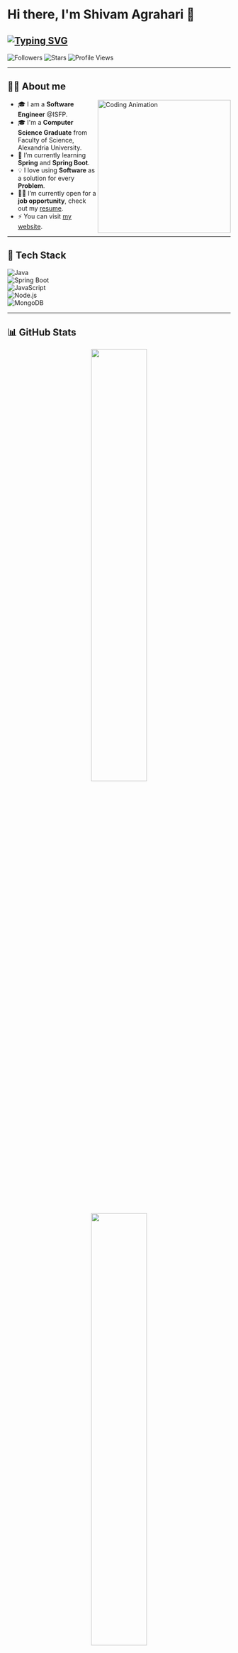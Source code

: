 # Hi there, I'm Shivam Agrahari 👋  

## [![Typing SVG](https://readme-typing-svg.herokuapp.com?font=Fira+Code&pause=1000&color=00A2FF&width=435&lines=Software+Engineer+%40ISFP)](https://git.io/typing-svg)

![Followers](https://img.shields.io/github/followers/marwan-mohamed12?style=social)
![Stars](https://img.shields.io/github/stars/marwan-mohamed12?style=social)
![Profile Views](https://komarev.com/ghpvc/?username=marwan-mohamed12&color=blue)
  
---

## 🧑‍💻 About me  

<img align="right" src="https://your-image-url.com/computer-animated.gif" width="300" alt="Coding Animation">

- 🎓 I am a **Software Engineer** @ISFP.  
- 🎓 I'm a **Computer Science Graduate** from Faculty of Science, Alexandria University.  
- 🌱 I’m currently learning **Spring** and **Spring Boot**.  
- 💡 I love using **Software** as a solution for every **Problem**.  
- 👨‍💻 I’m currently open for a **job opportunity**, check out my [resume](https://your-resume-link.com).  
- ⚡ You can visit [my website](https://your-website-link.com).  

---

## 🚀 Tech Stack  
![Java](https://img.shields.io/badge/Java-ED8B00?style=for-the-badge&logo=java&logoColor=white)  
![Spring Boot](https://img.shields.io/badge/Spring%20Boot-6DB33F?style=for-the-badge&logo=spring-boot&logoColor=white)  
![JavaScript](https://img.shields.io/badge/JavaScript-F7DF1E?style=for-the-badge&logo=javascript&logoColor=black)  
![Node.js](https://img.shields.io/badge/Node.js-339933?style=for-the-badge&logo=node.js&logoColor=white)  
![MongoDB](https://img.shields.io/badge/MongoDB-4EA94B?style=for-the-badge&logo=mongodb&logoColor=white)  

---

## 📊 GitHub Stats  

<p align="center">
  <img width="50%" src="https://github-readme-stats.vercel.app/api?username=marwan-mohamed12&show_icons=true&theme=tokyonight">
  <img width="50%" src="https://github-readme-streak-stats.herokuapp.com/?user=marwan-mohamed12&theme=tokyonight">
</p>

---

## 📫 Contact Me  

📧 Email: [your.email@example.com](mailto:shivamagrahari0786@gmail.com)  
🔗 LinkedIn: [Your LinkedIn](https://linkedin.com/in/yourname)  
🌍 Website: [your-website-link.com](https://your-website-link.com)  

---

⭐ **If you like my work, consider giving a star to my repositories!** ⭐  
